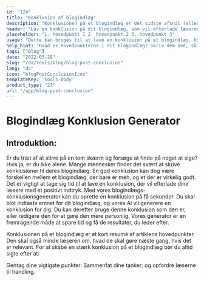 ```yaml
---
id: "124"
title: "Konklusion af blogindlæg"
description: "Konklusionen på et blogindlæg er det sidste afsnit (eller to), der afslutter hele indlægget. Det bør gentage de vigtigste punkter i indlægget, efterlade læseren med en sidste tanke og måske endda indeholde en opfordring til handling."
header: "Lav en konklusion på dit blogindlæg, som vil efterlade læseren med en sidste tanke."
placeholder: "1. hovedpunkt 1 2. hovedpunkt 2 3. hovedpunkt 3"
usage: "Dette kan bruges til at lave en konklusion på et blogindlæg. Konklusionen skal gentage de vigtigste punkter i indlægget, efterlade læseren med en sidste tanke og måske endda indeholde en opfordring til handling."
help_hint: "Hvad er hovedpunkterne i dit blogindlæg? Skriv dem ned, så laver vi en konklusion ud af dem."
tags: ["Blog"]
date: "2022-03-28"
slug: "/da/tools/blog/blog-post-conclusion"
lang: "da"
icon: "blogPostConclusionIcon"
templateKey: 'tools-body'
product_type: "27"
url: "/app/blog-post-conclusion"
---
```


# Blogindlæg Konklusion Generator

## Introduktion:

Er du træt af at stirre på en tom skærm og forsøge at finde på noget at sige? Hvis ja, er du ikke alene. Mange mennesker finder det svært at skrive konklusioner til deres blogindlæg. En god konklusion kan dog være forskellen mellem et blogindlæg, der bare er meh, og et der er virkelig godt. Det er vigtigt at tage sig tid til at lave en konklusion, der vil efterlade dine læsere med et positivt indtryk. Med vores blogindlægs-konklusionsgenerator kan du oprette en konklusion på få sekunder. Du skal blot indtaste emnet for dit blogindlæg, og vores AI vil generere en konklusion for dig. Du kan derefter bruge denne konklusion som den er, eller redigere den for at gøre den mere personlig. Vores generator er en fremragende måde at spare tid og få de resultater, du leder efter.

Konklusionen på et blogindlæg er et kort resumé af artiklens hovedpunkter. Den skal også minde læseren om, hvad de skal gøre næste gang, hvis det er relevant. For at skabe en stærk konklusion på et blogindlæg bør du altid sigte efter at:

Gentag dine vigtigste punkter: Sammenfat dine tanker: og opfordre læserne til handling.
